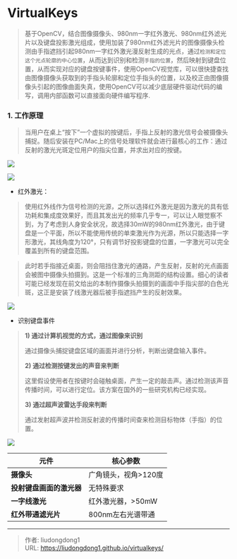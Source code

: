 # VirtualKeys


> 基于OpenCV，结合图像摄像头、980nm一字红外激光、980nm红外滤光片以及键盘投影激光组成，使用加装了980nm红外滤光片的图像摄像头检测由手指遮挡引起980nm一字红外激光漫反射生成的光点，通过`检测和定位这个光点轮廓的中心位置`，从而达到识别和检测`手指的位置`，然后映射到键盘位置，从而实现对应的键盘按键事件，使用OpenCV视觉库，可以很快捷查找由图像摄像头获取到的手指头轮廓和定位手指头的位置，以及校正由图像摄像头引起的图像曲面失真，使用OpenCV可以减少底层硬件驱动代码的编写，调用内部函数可以直接面向硬件编写程序.

### 1. 工作原理

> 当用户在桌上“按下”一个虚拟的按键后，手指上反射的激光信号会被摄像头捕捉。随后安装在PC/Mac上的信号处理软件就会进行最核心的工作：通过反射的激光光斑定位用户的指尖位置，并求出对应的按键。

![](https://lddpicture.oss-cn-beijing.aliyuncs.com/picture/image-20210119180051285.png)

![](https://lddpicture.oss-cn-beijing.aliyuncs.com/picture/image-20210119175248351.png)

- 红外激光：

> 使用红外线作为信号检测的光源，之所以选择红外激光是因为激光的具有低功耗和集成度效果好，而且其发出光的频率几乎专一，可以让人眼觉察不到，为了考虑到人身安全状况，故选择30mW的980nm红外激光，由于键盘是一个平面，所以不能使用传统的单束激光作为光源，所以只能选择一字形激光，其线角度为120°，只有调节好投影键盘的位置，一字激光可以完全覆盖到所有的键盘范围。

> 此时若手指接近桌面，则会阻挡住激光的通路，产生反射，反射的光点画面会被图中摄像头拍摄到。这是一个标准的三角测距的结构设置。细心的读者可能已经发现在前文给出的本制作摄像头拍摄到的画面中手指尖部的白色光斑，这正是安装了线激光器后被手指遮挡产生的反射效果。

![](https://lddpicture.oss-cn-beijing.aliyuncs.com/picture/image-20210119180006149.png)

- 识别键盘事件

> **1) 通过计算机视觉的方式，通过图像来识别**
>
> 通过摄像头捕捉键盘区域的画面并进行分析，判断出键盘输入事件。
>
> **2) 通过检测按键发出的声音来判断**
>
> 这里假设使用者在按键时会碰触桌面，产生一定的敲击声。通过检测该声音传播时间，可以进行定位。该方案在国外的一些研究机构已经实现。
>
> **3) 通过超声波雷达手段来判断**
>
> 通过发射超声波并检测反射波的传播时间查来检测目标物体（手指）的位置。

![](https://lddpicture.oss-cn-beijing.aliyuncs.com/picture/image-20210119175858968.png)

| **元件**                 | **核心参数**         |
| ------------------------ | -------------------- |
| **摄像头**               | 广角镜头，视角>120度 |
| **投射键盘画面的激光器** | 无特殊要求           |
| **一字线激光**           | 红外激光器，>50mW    |
| **红外带通滤光片**       | 800nm左右光谱带通    |





---

> 作者: liudongdong1  
> URL: https://liudongdong1.github.io/virtualkeys/  

